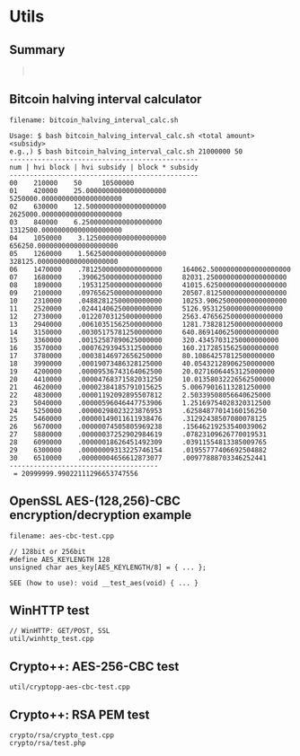 Utils
===============


Summary
----------
> <br>



Bitcoin halving interval calculator
----------
>

    filename: bitcoin_halving_interval_calc.sh

    Usage: $ bash bitcoin_halving_interval_calc.sh <total amount> <subsidy>
    e.g.,) $ bash bitcoin_halving_interval_calc.sh 21000000 50
    -----------------------------------------------
    num | hvi block | hvi subsidy | block * subsidy
    -----------------------------------------------
    00    210000    50     10500000
    01    420000    25.00000000000000000000     5250000.00000000000000000000
    02    630000    12.50000000000000000000     2625000.00000000000000000000
    03    840000    6.25000000000000000000     1312500.00000000000000000000
    04    1050000    3.12500000000000000000     656250.00000000000000000000
    05    1260000    1.56250000000000000000     328125.00000000000000000000
    06    1470000    .78125000000000000000     164062.50000000000000000000
    07    1680000    .39062500000000000000     82031.25000000000000000000
    08    1890000    .19531250000000000000     41015.62500000000000000000
    09    2100000    .09765625000000000000     20507.81250000000000000000
    10    2310000    .04882812500000000000     10253.90625000000000000000
    11    2520000    .02441406250000000000     5126.95312500000000000000
    12    2730000    .01220703125000000000     2563.47656250000000000000
    13    2940000    .00610351562500000000     1281.73828125000000000000
    14    3150000    .00305175781250000000     640.86914062500000000000
    15    3360000    .00152587890625000000     320.43457031250000000000
    16    3570000    .00076293945312500000     160.21728515625000000000
    17    3780000    .00038146972656250000     80.10864257812500000000
    18    3990000    .00019073486328125000     40.05432128906250000000
    19    4200000    .00009536743164062500     20.02716064453125000000
    20    4410000    .00004768371582031250     10.01358032226562500000
    21    4620000    .00002384185791015625     5.00679016113281250000
    22    4830000    .00001192092895507812     2.50339508056640625000
    23    5040000    .00000596046447753906     1.25169754028320312500
    24    5250000    .00000298023223876953     .62584877014160156250
    25    5460000    .00000149011611938476     .31292438507080078125
    26    5670000    .00000074505805969238     .15646219253540039062
    27    5880000    .00000037252902984619     .07823109626770019531
    28    6090000    .00000018626451492309     .03911554813385009765
    29    6300000    .00000009313225746154     .01955777406692504882
    30    6510000    .00000004656612873077     .00977888703346252441
    -------------------------------------
     = 20999999.99022111296653747556



OpenSSL AES-(128,256)-CBC encryption/decryption example
----------
>

    filename: aes-cbc-test.cpp

    // 128bit or 256bit
    #define AES_KEYLENGTH 128
    unsigned char aes_key[AES_KEYLENGTH/8] = { ... };

    SEE (how to use): void __test_aes(void) { ... }



WinHTTP test
----------
>

    // WinHTTP: GET/POST, SSL
    util/winhttp_test.cpp



Crypto++: AES-256-CBC test
----------
>

    util/cryptopp-aes-cbc-test.cpp



Crypto++: RSA PEM test
----------
>

    crypto/rsa/crypto_test.cpp
    crypto/rsa/test.php



